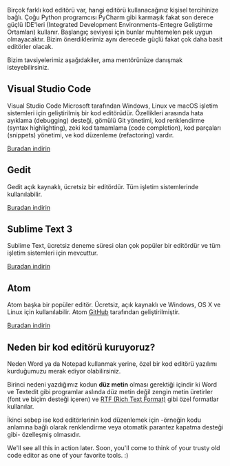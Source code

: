 Birçok farklı kod editörü var, hangi editörü kullanacağınız kişisel tercihinize bağlı. Çoğu Python programcısı PyCharm gibi karmaşık fakat son derece güçlü IDE'leri (Integrated Development Environments-Entegre Geliştirme Ortamları) kullanır. Başlangıç seviyesi için bunlar muhtemelen pek uygun olmayacaktır. Bizim önerdiklerimiz aynı derecede güçlü fakat çok daha basit editörler olacak.

Bizim tavsiyelerimiz aşağıdakiler, ama mentörünüze danışmak isteyebilirsiniz.

## Visual Studio Code

Visual Studio Code Microsoft tarafından Windows, Linux ve macOS işletim sistemleri için geliştirilmiş bir kod editörüdür. Özellikleri arasında hata ayıklama (debugging) desteği, gömülü Git yönetimi, kod renklendirme (syntax highlighting), zeki kod tamamlama (code completion), kod parçaları (snippets) yönetimi, ve kod düzenleme (refactoring) vardır.

[Buradan indirin](https://code.visualstudio.com/download)

## Gedit

Gedit açık kaynaklı, ücretsiz bir editördür. Tüm işletim sistemlerinde kullanılabilir.

[Buradan indirin](https://wiki.gnome.org/Apps/Gedit#Download)

## Sublime Text 3

Sublime Text, ücretsiz deneme süresi olan çok popüler bir editördür ve tüm işletim sistemleri için mevcuttur.

[Buradan indirin](https://www.sublimetext.com/3)

## Atom

Atom başka bir popüler editör. Ücretsiz, açık kaynaklı ve Windows, OS X ve Linux için kullanılabilir. Atom [GitHub](https://github.com/) tarafından geliştirilmiştir.

[Buradan indirin](https://atom.io/)

## Neden bir kod editörü kuruyoruz?

Neden Word ya da Notepad kullanmak yerine, özel bir kod editörü yazılımı kurduğumuzu merak ediyor olabilirsiniz.

Birinci nedeni yazdığımız kodun **düz metin** olması gerektiği içindir ki Word ve Textedit gibi programlar aslında düz metin değil zengin metin üretirler (font ve biçim desteği içeren) ve [RTF (Rich Text Format)](https://en.wikipedia.org/wiki/Rich_Text_Format) gibi özel formatlar kullanılar.

İkinci sebep ise kod editörlerinin kod düzenlemek için -örneğin kodu anlamına bağlı olarak renklendirme veya otomatik parantez kapatma desteği gibi- özelleşmiş olmasıdır.

We'll see all this in action later. Soon, you'll come to think of your trusty old code editor as one of your favorite tools. :)